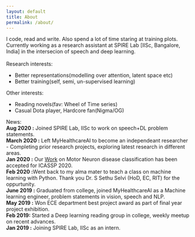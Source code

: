 ```yaml
---
layout: default
title: About
permalink: /about/
---
```

I code, read and write. Also spend a lot of time staring at training plots.
<br>
Currently working as a research assistant at SPIRE Lab [IISc, Bangalore, India] in the intersecion of speech and deep learning.
<br>
<br>
Research interests:
<ul>
<li>Better representations(modelling over attention, latent space etc)</li>
<li>Better training(self, semi, un-supervised learning)</li>
</ul>

Other interests:
<ul>
<li>Reading novels(fav: Wheel of Time series)</li>
<li>Casual Dota player, Hardcore fan(Nigma/OG)</li>
</ul>

News:<br>
<b>Aug 2020 :</b> Joined SPIRE Lab, IISc to work on speech+DL problem statements.<br>
<b>March 2020 :</b> Left MyHealthcareAI to become an independeant researcher - Completing prior research projects, exploring latest research in different areas.<br>
<b>Jan 2020 :</b> Our <a href='https://ieeexplore.ieee.org/document/9053682'>Work</a> on Motor Neuron disease classification has been accepted for ICASSP 2020.<br>
<b>Feb 2020 :</b>Went back to my alma mater to teach a class on machine learning with Python. Thank you Dr. S Sethu Selvi (HoD, EC, RIT) for the oppurtunity.<br>
<b>June 2019 :</b> Graduated from college, joined MyHealthcareAI as a Machine learning engineer, problem statements in vision, speech and NLP.<br>
<b>May 2019 :</b> Won ECE department best project award as part of final year project exhibition.<br>
<b>Feb 2019: </b> Started a Deep learning reading group in college, weekly meetup on recent advances.<br>
<b>Jan 2019 :</b> Joining SPIRE Lab, IISc as an intern.                                      
